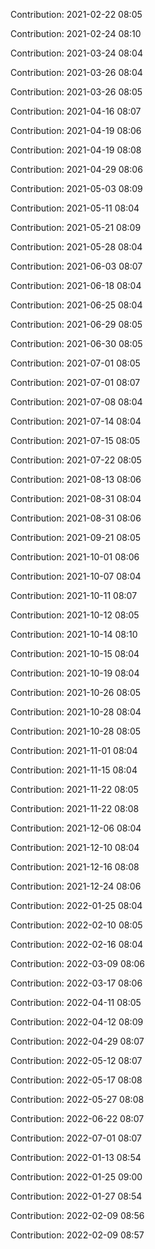 Contribution: 2021-02-22 08:05

Contribution: 2021-02-24 08:10

Contribution: 2021-03-24 08:04

Contribution: 2021-03-26 08:04

Contribution: 2021-03-26 08:05

Contribution: 2021-04-16 08:07

Contribution: 2021-04-19 08:06

Contribution: 2021-04-19 08:08

Contribution: 2021-04-29 08:06

Contribution: 2021-05-03 08:09

Contribution: 2021-05-11 08:04

Contribution: 2021-05-21 08:09

Contribution: 2021-05-28 08:04

Contribution: 2021-06-03 08:07

Contribution: 2021-06-18 08:04

Contribution: 2021-06-25 08:04

Contribution: 2021-06-29 08:05

Contribution: 2021-06-30 08:05

Contribution: 2021-07-01 08:05

Contribution: 2021-07-01 08:07

Contribution: 2021-07-08 08:04

Contribution: 2021-07-14 08:04

Contribution: 2021-07-15 08:05

Contribution: 2021-07-22 08:05

Contribution: 2021-08-13 08:06

Contribution: 2021-08-31 08:04

Contribution: 2021-08-31 08:06

Contribution: 2021-09-21 08:05

Contribution: 2021-10-01 08:06

Contribution: 2021-10-07 08:04

Contribution: 2021-10-11 08:07

Contribution: 2021-10-12 08:05

Contribution: 2021-10-14 08:10

Contribution: 2021-10-15 08:04

Contribution: 2021-10-19 08:04

Contribution: 2021-10-26 08:05

Contribution: 2021-10-28 08:04

Contribution: 2021-10-28 08:05

Contribution: 2021-11-01 08:04

Contribution: 2021-11-15 08:04

Contribution: 2021-11-22 08:05

Contribution: 2021-11-22 08:08

Contribution: 2021-12-06 08:04

Contribution: 2021-12-10 08:04

Contribution: 2021-12-16 08:08

Contribution: 2021-12-24 08:06

Contribution: 2022-01-25 08:04

Contribution: 2022-02-10 08:05

Contribution: 2022-02-16 08:04

Contribution: 2022-03-09 08:06

Contribution: 2022-03-17 08:06

Contribution: 2022-04-11 08:05

Contribution: 2022-04-12 08:09

Contribution: 2022-04-29 08:07

Contribution: 2022-05-12 08:07

Contribution: 2022-05-17 08:08

Contribution: 2022-05-27 08:08

Contribution: 2022-06-22 08:07

Contribution: 2022-07-01 08:07

Contribution: 2022-01-13 08:54

Contribution: 2022-01-25 09:00

Contribution: 2022-01-27 08:54

Contribution: 2022-02-09 08:56

Contribution: 2022-02-09 08:57

